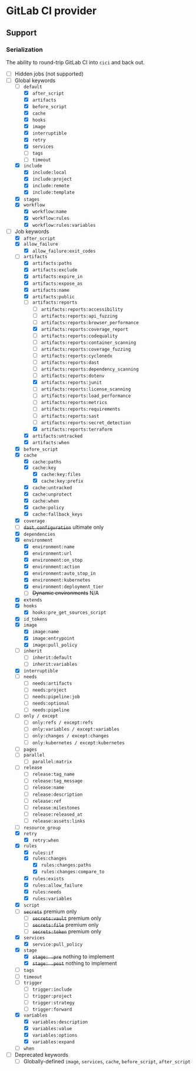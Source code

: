 # GitLab CI provider

## Support

### Serialization

The ability to round-trip GitLab CI into `cici` and back out.

- [ ] Hidden jobs (not supported)
- [ ] Global keywords
    - [ ] `default`
        - [x] `after_script`
        - [x] `artifacts`
        - [x] `before_script`
        - [x] `cache`
        - [x] `hooks`
        - [x] `image`
        - [x] `interruptible`
        - [x] `retry`
        - [x] `services`
        - [ ] `tags`
        - [ ] `timeout`
    - [x] `include`
        - [x] `include:local`
        - [x] `include:project`
        - [x] `include:remote`
        - [x] `include:template`
    - [x] `stages`
    - [x] `workflow`
        - [x] `workflow:name`
        - [x] `workflow:rules`
        - [x] `workflow:rules:variables`
- [ ] Job keywords
    - [x] `after_script`
    - [x] `allow_failure`
        - [x] `allow_failure:exit_codes`
    - [ ] `artifacts`
        - [x] `artifacts:paths`
        - [x] `artifacts:exclude`
        - [x] `artifacts:expire_in`
        - [x] `artifacts:expose_as`
        - [x] `artifacts:name`
        - [x] `artifacts:public`
        - [ ] `artifacts:reports`
            - [ ] `artifacts:reports:accessibility`
            - [ ] `artifacts:reports:api_fuzzing`
            - [ ] `artifacts:reports:browser_performance`
            - [x] `artifacts:reports:coverage_report`
            - [ ] `artifacts:reports:codequality`
            - [ ] `artifacts:reports:container_scanning`
            - [ ] `artifacts:reports:coverage_fuzzing`
            - [ ] `artifacts:reports:cyclonedx`
            - [ ] `artifacts:reports:dast`
            - [ ] `artifacts:reports:dependency_scanning`
            - [ ] `artifacts:reports:dotenv`
            - [x] `artifacts:reports:junit`
            - [ ] `artifacts:reports:license_scanning`
            - [ ] `artifacts:reports:load_performance`
            - [ ] `artifacts:reports:metrics`
            - [ ] `artifacts:reports:requirements`
            - [ ] `artifacts:reports:sast`
            - [ ] `artifacts:reports:secret_detection`
            - [x] `artifacts:reports:terraform`
        - [x] `artifacts:untracked`
        - [x] `artifacts:when`
    - [x] `before_script`
    - [x] `cache`
        - [x] `cache:paths`
        - [x] `cache:key`
            - [x] `cache:key:files`
            - [x] `cache:key:prefix`
        - [x] `cache:untracked`
        - [x] `cache:unprotect`
        - [x] `cache:when`
        - [x] `cache:policy`
        - [x] `cache:fallback_keys`
    - [x] `coverage`
    - [ ] ~~`dast_configuration`~~ ultimate only
    - [x] `dependencies`
    - [x] `environment`
        - [x] `environment:name`
        - [x] `environment:url`
        - [x] `environment:on_stop`
        - [x] `environment:action`
        - [x] `environment:auto_stop_in`
        - [x] `environment:kubernetes`
        - [x] `environment:deployment_tier`
        - [ ] ~~Dynamic environments~~ N/A
    - [x] `extends`
    - [x] `hooks`
        - [x] `hooks:pre_get_sources_script`
    - [x] `id_tokens`
    - [x] `image`
        - [x] `image:name`
        - [x] `image:entrypoint`
        - [x] `image:pull_policy`
    - [ ] `inherit`
        - [ ] `inherit:default`
        - [ ] `inherit:variables`
    - [x] `interruptible`
    - [ ] `needs`
        - [ ] `needs:artifacts`
        - [ ] `needs:project`
        - [ ] `needs:pipeline:job`
        - [ ] `needs:optional`
        - [ ] `needs:pipeline`
    - [ ] `only / except`
        - [ ] `only:refs / except:refs`
        - [ ] `only:variables / except:variables`
        - [ ] `only:changes / except:changes`
        - [ ] `only:kubernetes / except:kubernetes`
    - [ ] `pages`
    - [ ] `parallel`
        - [ ] `parallel:matrix`
    - [ ] `release`
        - [ ] `release:tag_name`
        - [ ] `release:tag_message`
        - [ ] `release:name`
        - [ ] `release:description`
        - [ ] `release:ref`
        - [ ] `release:milestones`
        - [ ] `release:released_at`
        - [ ] `release:assets:links`
    - [ ] `resource_group`
    - [x] `retry`
        - [x] `retry:when`
    - [x] `rules`
        - [x] `rules:if`
        - [x] `rules:changes`
            - [x] `rules:changes:paths`
            - [x] `rules:changes:compare_to`
        - [x] `rules:exists`
        - [x] `rules:allow_failure`
        - [x] `rules:needs`
        - [x] `rules:variables`
    - [x] `script`
    - [ ] ~~`secrets`~~ premium only
        - [ ] ~~`secrets:vault`~~ premium only
        - [ ] ~~`secrets:file`~~ premium only
        - [ ] ~~`secrets:token`~~ premium only
    - [x] `services`
        - [x] `service:pull_policy`
    - [x] `stage`
        - [x] ~~`stage: .pre`~~ nothing to implement
        - [x] ~~`stage: .post`~~ nothing to implement
    - [ ] `tags`
    - [ ] `timeout`
    - [ ] `trigger`
        - [ ] `trigger:include`
        - [ ] `trigger:project`
        - [ ] `trigger:strategy`
        - [ ] `trigger:forward`
    - [x] `variables`
        - [x] `variables:description`
        - [x] `variables:value`
        - [x] `variables:options`
        - [x] `variables:expand`
    - [ ] `when`
- [ ] Deprecated keywords
    - [ ] Globally-defined `image`, `services`, `cache`, `before_script`, `after_script`
